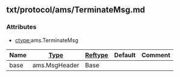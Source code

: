 ## txt/protocol/ams/TerminateMsg.md


### Attributes
<a href="#attributes"></a>
* [ctype:](/txt/ssimdb/dmmeta/ctype.md)ams.TerminateMsg

|Name|[Type](/txt/ssimdb/dmmeta/ctype.md)|[Reftype](/txt/ssimdb/dmmeta/reftype.md)|Default|Comment|
|---|---|---|---|---|
|base|ams.MsgHeader|Base|

